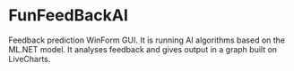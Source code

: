 # FunFeedBackAI
Feedback prediction WinForm GUI. 
It is running AI algorithms based on the ML.NET model. 
It analyses feedback and gives output in a graph built on LiveCharts.
